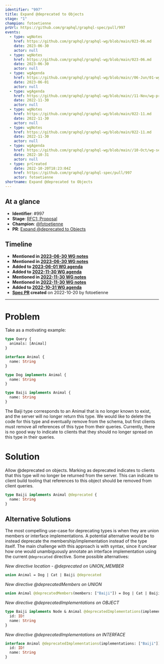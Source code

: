 ```yaml
---
identifier: "997"
title: Expand @deprecated to Objects
stage: "1"
champion: fotoetienne
prUrl: https://github.com/graphql/graphql-spec/pull/997
events:
  - type: wgNotes
    href: https://github.com/graphql/graphql-wg/blob/main/023-06.md
    date: 2023-06-30
    actor: null
  - type: wgNotes
    href: https://github.com/graphql/graphql-wg/blob/main/023-06.md
    date: 2023-06-30
    actor: null
  - type: wgAgenda
    href: https://github.com/graphql/graphql-wg/blob/main//06-Jun/01-wg-primary.md
    date: 2023-06-01
    actor: null
  - type: wgAgenda
    href: https://github.com/graphql/graphql-wg/blob/main//11-Nov/wg-primary.md
    date: 2022-11-30
    actor: null
  - type: wgNotes
    href: https://github.com/graphql/graphql-wg/blob/main/022-11.md
    date: 2022-11-30
    actor: null
  - type: wgNotes
    href: https://github.com/graphql/graphql-wg/blob/main/022-11.md
    date: 2022-11-30
    actor: null
  - type: wgAgenda
    href: https://github.com/graphql/graphql-wg/blob/main//10-Oct/wg-secondary-eu.md
    date: 2022-10-31
    actor: null
  - type: prCreated
    date: 2022-10-20T18:23:04Z
    href: https://github.com/graphql/graphql-spec/pull/997
    actor: fotoetienne
shortname: Expand @deprecated to Objects
---
```


## At a glance

- **Identifier**: #997
- **Stage**: [RFC1: Proposal](https://github.com/graphql/graphql-spec/blob/main/CONTRIBUTING.md#stage-1-proposal)
- **Champion**: [@fotoetienne](https://github.com/fotoetienne)
- **PR**: [Expand @deprecated to Objects](https://github.com/graphql/graphql-spec/pull/997)

<!-- BEGIN_CUSTOM_TEXT -->



<!-- END_CUSTOM_TEXT -->

## Timeline

- **Mentioned in [2023-06-30 WG notes](https://github.com/graphql/graphql-wg/blob/main/023-06.md)**
- **Mentioned in [2023-06-30 WG notes](https://github.com/graphql/graphql-wg/blob/main/023-06.md)**
- **Added to [2023-06-01 WG agenda](https://github.com/graphql/graphql-wg/blob/main//06-Jun/01-wg-primary.md)**
- **Added to [2022-11-30 WG agenda](https://github.com/graphql/graphql-wg/blob/main//11-Nov/wg-primary.md)**
- **Mentioned in [2022-11-30 WG notes](https://github.com/graphql/graphql-wg/blob/main/022-11.md)**
- **Mentioned in [2022-11-30 WG notes](https://github.com/graphql/graphql-wg/blob/main/022-11.md)**
- **Added to [2022-10-31 WG agenda](https://github.com/graphql/graphql-wg/blob/main//10-Oct/wg-secondary-eu.md)**
- **[Spec PR](https://github.com/graphql/graphql-spec/pull/997) created** on 2022-10-20 by fotoetienne

<!-- VERBATIM -->

---

# Problem

Take as a motivating example:

```graphql
type Query {
  animals: [Animal]
}

interface Animal {
  name: String
}

type Dog implements Animal {
  name: String
}

type Baiji implements Animal {
  name: String
}
```

The Baiji type corresponds to an Animal that is no longer known to exist, and the server will no longer return this type.
We would like to delete the code for this type and eventually remove from the schema, but first clients must remove all references of this type from their queries. Currently, there is no good way to indicate to clients that they should no longer spread on this type in their queries.

# Solution
Allow @deprecated on objects. Marking as deprecated indicates to clients that this type will no longer be returned from the server. This can indicate to client build tooling that references to this object should be removed from client queries.

```graphql
type Baiji implements Animal @deprecated {
  name: String
}
```

## Alternative Solutions
The most compelling use-case for deprecating types is when they are union members or interface implementations. A potential alternative would be to instead deprecate the membership/implementation instead of the type itself. The main challenge with this approach is with syntax, since it unclear how one would unambiguously annotate an interface implementation using the current `@deprecated` directive. Some possible alternatives:

*New directive location - @deprecated on UNION_MEMBER*
```graphql
union Animal = Dog | Cat | Baiji @deprecated
```

*New directive @deprecatedMembers on UNION*
```graphql
union Animal @deprecatedMembers(members: ["Baiji"]) = Dog | Cat | Baiji
```

*New directive @deprecatedImplementations on OBJECT*
```graphql
type Baiji implements Node & Animal @deprecatedImplementations(implementations: ["Animal"]) {
  id: ID!
  name: String
}
```

*New directive @deprecatedImplementations on INTERFACE*
```graphql
interface Animal @deprecatedImplementations(implementations: ["Baiji"]) {
  id: ID!
  name: String
}
```
